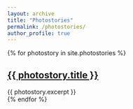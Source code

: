 ```yaml
---
layout: archive
title: "Photostories"
permalink: /photostories/
author_profile: true
---
```

{% for photostory in site.photostories %}  
  <h2><a href="{{ photostory.url }}">{{ photostory.title }}</a></h2>
  <a href="{{ photostory.url }}">
    <img src="{{ site.url }}{{ site.baseurl }}{{ photostory.header.image }}" alt="" class="full">
  </a>  
  <div>{{ photostory.excerpt }}</div>
{% endfor %}  